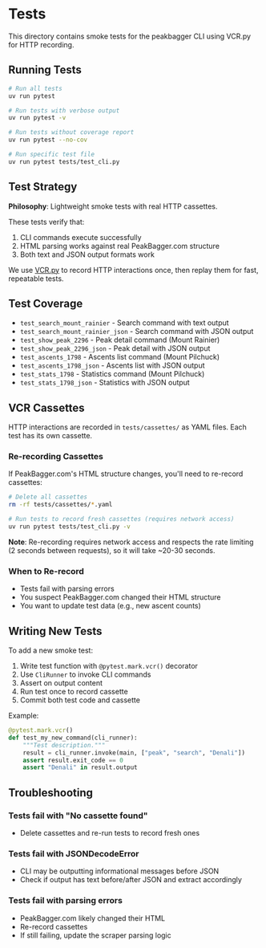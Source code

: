 # Tests

This directory contains smoke tests for the peakbagger CLI using VCR.py for HTTP recording.

## Running Tests

```bash
# Run all tests
uv run pytest

# Run tests with verbose output
uv run pytest -v

# Run tests without coverage report
uv run pytest --no-cov

# Run specific test file
uv run pytest tests/test_cli.py
```

## Test Strategy

**Philosophy**: Lightweight smoke tests with real HTTP cassettes.

These tests verify that:

1. CLI commands execute successfully
2. HTML parsing works against real PeakBagger.com structure
3. Both text and JSON output formats work

We use [VCR.py](https://vcrpy.readthedocs.io/) to record HTTP interactions once, then replay them for fast, repeatable tests.

## Test Coverage

- `test_search_mount_rainier` - Search command with text output
- `test_search_mount_rainier_json` - Search command with JSON output
- `test_show_peak_2296` - Peak detail command (Mount Rainier)
- `test_show_peak_2296_json` - Peak detail with JSON output
- `test_ascents_1798` - Ascents list command (Mount Pilchuck)
- `test_ascents_1798_json` - Ascents list with JSON output
- `test_stats_1798` - Statistics command (Mount Pilchuck)
- `test_stats_1798_json` - Statistics with JSON output

## VCR Cassettes

HTTP interactions are recorded in `tests/cassettes/` as YAML files. Each test has its own cassette.

### Re-recording Cassettes

If PeakBagger.com's HTML structure changes, you'll need to re-record cassettes:

```bash
# Delete all cassettes
rm -rf tests/cassettes/*.yaml

# Run tests to record fresh cassettes (requires network access)
uv run pytest tests/test_cli.py -v
```

**Note**: Re-recording requires network access and respects the rate limiting (2 seconds
between requests), so it will take ~20-30 seconds.

### When to Re-record

- Tests fail with parsing errors
- You suspect PeakBagger.com changed their HTML structure
- You want to update test data (e.g., new ascent counts)

## Writing New Tests

To add a new smoke test:

1. Write test function with `@pytest.mark.vcr()` decorator
2. Use `CliRunner` to invoke CLI commands
3. Assert on output content
4. Run test once to record cassette
5. Commit both test code and cassette

Example:

```python
@pytest.mark.vcr()
def test_my_new_command(cli_runner):
    """Test description."""
    result = cli_runner.invoke(main, ["peak", "search", "Denali"])
    assert result.exit_code == 0
    assert "Denali" in result.output
```

## Troubleshooting

### Tests fail with "No cassette found"

- Delete cassettes and re-run tests to record fresh ones

### Tests fail with JSONDecodeError

- CLI may be outputting informational messages before JSON
- Check if output has text before/after JSON and extract accordingly

### Tests fail with parsing errors

- PeakBagger.com likely changed their HTML
- Re-record cassettes
- If still failing, update the scraper parsing logic
